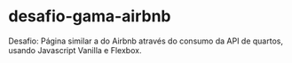 # desafio-gama-airbnb
Desafio: Página similar a do Airbnb através do consumo da API de quartos, usando Javascript Vanilla e Flexbox.
